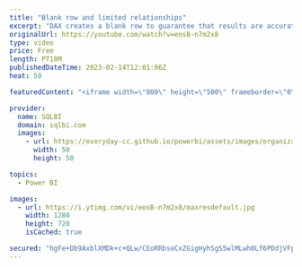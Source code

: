 ```yaml
---
title: "Blank row and limited relationships"
excerpt: "DAX creates a blank row to guarantee that results are accurate even if a regular relationship is invalid. The blank row is not created for limited relationships. This video shows the effect of not having a blank row in your tables.\r Article and download: https://sql.bi/785676?aff=yt\r \r How to learn DAX:"
originalUrl: https://youtube.com/watch?v=eosB-n7m2x8
type: video
price: Free
length: PT10M
publishedDateTime: 2023-02-14T12:01:06Z
heat: 50

featuredContent: "<iframe width=\"800\" height=\"500\" frameborder=\"0\" src=\"https://www.youtube.com/embed/eosB-n7m2x8\" allow=\"accelerometer; autoplay; encrypted-media; gyroscope; picture-in-picture\" allowfullscreen></iframe>"

provider:
  name: SQLBI
  domain: sqlbi.com
  images:
    - url: https://everyday-cc.github.io/powerbi/assets/images/organizations/sqlbi.com-50x50.jpg
      width: 50
      height: 50

topics:
  - Power BI

images:
  - url: https://i.ytimg.com/vi/eosB-n7m2x8/maxresdefault.jpg
    width: 1280
    height: 720
    isCached: true

secured: "hgFe+Db9AxblXMDk+c+QLw/CEoRRbseCxZGigHyhSgS5wlMLwh0Lf6PDdjVFpSZ7LDpLwGMt0oPsa3Y+H48Xa7sqcuTBkRgG8LAUlFxhnuu6EhivAeq+8nyOdBscnEiBK+5XZ9QzyE/2/Z++EGRF38pDmTgbvWTmeZSDA5mu5adDatyAliYuAe3zmvV34hYhdU+bg0XjDzcD7r3Mh2bOFdFqmmLOZGM/h8y/6xIxn/c124+1x63ydJdvAItR5yCjZ3gH535kOJc4BtkNvnAx5kpSrkgW/x2EG8jjmzSGc9LCYEXArAHrLv9rUgufCqLzaMLSHXYA/dP0NwpHUA1AlA4naF8S3wyuiLpSMJQ/vf375bUasPbw2FQ3b9GEFCkAP0U5ebjN95lhbWiRL0N7eJ2LQEZ2OQaJgXQeOZD/DhY=;tIA3+SYEV0EidGICJ9JkMA=="
---
```


